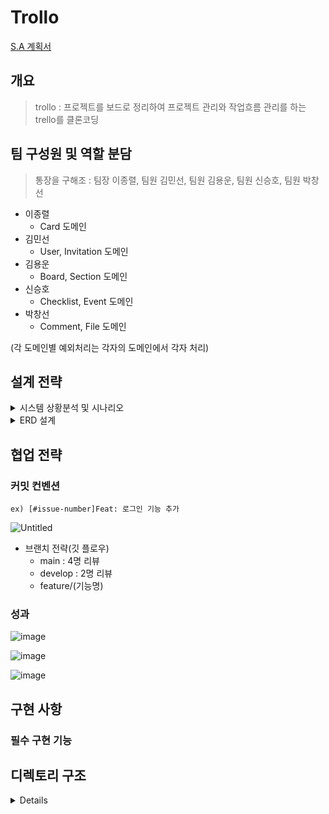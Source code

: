 # Trollo
[S.A 계획서](https://www.notion.so/S-A-a856bb52f3ea4821b8c2a3b51533c805)

## 개요
> trollo : 프로젝트를 보드로 정리하여 프로젝트 관리와 작업흐름 관리를 하는 trello를 클론코딩

## 팀 구성원 및 역할 분담
> 통장을 구해조 : 팀장 이종렬, 팀원 김민선, 팀원 김용운, 팀원 신승호, 팀원 박창선

* 이종렬
  * Card 도메인
* 김민선
  * User, Invitation 도메인
* 김용운
  * Board, Section 도메인
* 신승호
  * Checklist, Event 도메인
* 박창선
  * Comment, File 도메인

(각 도메인별 예외처리는 각자의 도메인에서 각자 처리)

## 설계 전략
<details>
    <summary>시스템 상황분석 및 시나리오</summary>

* 사용자
  * 회원가입을 할 수 있다.
  * 로그인을 할 수 있다.
  * 로그아웃을 할 수 있다.
  * 회원 탈퇴를 할 수 있다.
* 초대
  * 다른 사용자를 초대할 수 있다.
  * 초대를 받은 사용자는 초대를 거절/수락할 수 있다.
  * 초대를 거절하면 초대 테이블에서 해당 Entity가 삭제된다.
  * 초대를 수락하면 초대 테이블에서 해당 Entity가 삭제되고 보드_사용자_테이블에 참여자로 등록된다.
* 보드
  * 칼럼들의 집합체
  * 보드는 다음과 같은 속성을 갖고 있다.
    * Id, 이름, 생성자, 배경 색상, 설명
  * 노션 페이지 같은 느낌
  * 사용자가 생성할 수 있다.
  * 생성한 사용자(주인)가 다른 사용자(초대받은 사람)를 초대할 수 있다.
  * 하나의 보드에 여러 명의 사용자가 존재한다.
  * 보드에 속한 사용자들은 보드를 수정/초대할 수 있다.
  * 보드에 속한 사용자들은 나갈 수 있다.
  * 생성자만 보드를 삭제할 수 있다.
* 컬럼
  * 카드들의 집합체
  * 특정 보드에 속한 사용자만 생성할 수 있다.
  * 컬럼 속성
    * Id, 이름, 순서
  * 컬럼은 보드에 속한 누구나 생성/수정/삭제가 가능하다.
* 카드
  * 카드 속성
    * Id, 제목, 내용, 칼럼, 색상, 마감일, (체크리스트, 작업자 리스트)
  * 카드는 보드에 속한 누구나 조회/생성/수정/삭제가 가능하다.
    * 조회
      * 해당 보드에 속한 사용자는 해당 보드의 모든 카드를 볼 수 있다.
      * 보드 기준으로 카드를 조회할 수 있다.
      * 칼럼 기준으로 카드를 조회할 수 있다.
        * 칼럼에 속한 카드들은 순서가 정해져 있다.
      * 하나의 카드는 제목과 내용, 댓글, 체크리스트, 작업자 목록이 존재한다.
    * 생성
      * 제목과 함께 카드를 생성할 수 있다.
      * 나머지는 빈 내용이다.
      * 위치는 항상 해당 칼럼의 맨 마지막에 생성된다.
    * 수정
      * 내용을 수정할 수 있다.
      * 댓글을 달 수 있다.
        * 하나의 카드에는 여러 개의 댓글이 존재한다.
      * 작업자를 설정해줄 수 있다.
        * 하나의 카드에는 여러 명의 작업자를 정할 수 있다.
      * 보드 내에서 카드를 옮길 수 있다.
        * 특정 카드를 다른 카드의 위 또는 아래로 옮길 수 있다.
          * `/api/v1/cards/{cardId}/to/{toCardId}/[above|below]`
        * 카드가 없는 빈 칼럼으로 옮길 수 있다.
          * `/api/v1/cards/{cardId}/to/columns/{toColumnId}`
        * 서로 다른 칼럼으로도 위와 같은 api로 옮길 수 있다.
          * 단, 다른 보드의 칼럼으로는 옮길 수 없다.
    * 삭제
      * 해당 보드에 속한 사용자는 해당 보드의 카드를 삭제할 수 있다.
      * 작성자가 아니여도 삭제할 수 있다.
  * 고급기능
    * 카드 내에 체크리스트가 존재한다.
    * 체크리스트 생성 URL을 통해 할일 입력
    * 체크리스트 수정을 통해 입력한 할일의 완료/취소 체크 가능
    * 체크리스트의 진행도가 존재한다.
    * 첨부 파일을 업/다운로드를 할 수 있다.
* 알림 기능
  * 카드에 대한 상태변경에 대해 해당 보드의 참여자한테 알림을 보낸다.
    * 카드가 생성/수정/삭제 되었을 때 알림을 보낸다.
    * 카드가 다른 칼럼으로 이동됐을 때도 알람을 보낸다.
    * 카드에 댓글이 달렸을 때 알람을 보낸다.
  * 각 상태변경에 해당하는 메서드가 실행될 때 스프링 이벤트 퍼블리셔는 이벤트를 발행한다.
  * 이벤트 리스너는 이벤트를 받아 이벤트의 정보를 통해 notification과 userNotification을 저장한다.
    * notification은 카드에 변경을 일으킨 당사자의 아이디, 해당카드가 속한 보드아이디, 변경타입, 변경메세지, 알림이 저장되는 시간(카드가 변경된 시간)으로 구성
    * userNotification은 알림이 생성된 시점의 보드 참여자와 알림의 아이디, 알림의 상태(UNREAD)로 구성(저장될 때, 한번에 보드 참여자의 수만큼 동일한 아이디의 알림으로 필드가 생성)
  * 보드의 참여자는 알림을 조회할 수 있다.
  * 조회하면 해당 보드 참여자의 아이디를 지닌 필드의 UNREAD가 READ로 변경
  * 카드가 생성/수정/삭제 되었을 때 알림을 보낸다.

</details>
<details>
    <summary>ERD 설계</summary>

<img width="918" alt="스크린샷 2024-01-02 오후 10 58 57" src="https://github.com/yoooooungwoon/plusProject/assets/94377282/af6b7f1d-e298-4f30-b2aa-587d98dcc09e">

[ErdLink](https://www.erdcloud.com/d/hRwLsb57PKqKgXL4v)

</details>

## 협업 전략

### 커밋 컨벤션

`ex) [#issue-number]Feat: 로그인 기능 추가`

![Untitled](https://github.com/yoooooungwoon/plusProject/assets/94377282/ddb98625-d6f6-4fff-b6f7-6f6965771ee8)

* 브랜치 전략(깃 플로우)
  * main : 4명 리뷰
  * develop : 2명 리뷰
  * feature/(기능명)

### 성과

![image](https://github.com/yoooooungwoon/plusProject/assets/94377282/94deec79-3621-4828-8f3a-c1b33967daaf)

![image](https://github.com/yoooooungwoon/plusProject/assets/94377282/e29cdd7a-e88b-4c16-a9b3-175c1098be1b)

![image](https://github.com/yoooooungwoon/plusProject/assets/94377282/7341413b-e44a-4f67-9750-e4f823ad5590)

## 구현 사항

### 필수 구현 기능




## 디렉토리 구조

<details>
  
    <summary>자세히 보기</summary>

`  
  ├─main
│  ├─java
│  │  └─org
│  │      └─nbc
│  │          └─account
│  │              └─trollo
│  │                  ├─domain
│  │                  │  ├─board
│  │                  │  │  ├─combine
│  │                  │  │  │  └─impl
│  │                  │  │  ├─controller
│  │                  │  │  ├─dto
│  │                  │  │  ├─entity
│  │                  │  │  ├─exception
│  │                  │  │  ├─repository
│  │                  │  │  └─service
│  │                  │  │      └─impl
│  │                  │  ├─card
│  │                  │  │  ├─controller
│  │                  │  │  ├─converter
│  │                  │  │  ├─dto
│  │                  │  │  │  ├─request
│  │                  │  │  │  └─response
│  │                  │  │  ├─entity
│  │                  │  │  ├─exception
│  │                  │  │  ├─mapper
│  │                  │  │  ├─repository
│  │                  │  │  └─service
│  │                  │  │      └─impl
│  │                  │  ├─checklist
│  │                  │  │  ├─controller
│  │                  │  │  ├─dto
│  │                  │  │  │  ├─request
│  │                  │  │  │  └─response
│  │                  │  │  ├─entity
│  │                  │  │  ├─exception
│  │                  │  │  ├─repository
│  │                  │  │  └─service
│  │                  │  │      └─impl
│  │                  │  ├─comment
│  │                  │  │  ├─controller
│  │                  │  │  ├─dto
│  │                  │  │  │  ├─req
│  │                  │  │  │  └─res
│  │                  │  │  ├─entity
│  │                  │  │  ├─exception
│  │                  │  │  ├─mapper
│  │                  │  │  ├─repository
│  │                  │  │  └─service
│  │                  │  │      └─impl
│  │                  │  ├─invitation
│  │                  │  │  ├─controller
│  │                  │  │  ├─dto
│  │                  │  │  │  └─response
│  │                  │  │  ├─entity
│  │                  │  │  ├─exception
│  │                  │  │  ├─repository
│  │                  │  │  └─service
│  │                  │  │      └─impl
│  │                  │  ├─notification
│  │                  │  │  ├─controller
│  │                  │  │  ├─dto
│  │                  │  │  │  └─response
│  │                  │  │  ├─entity
│  │                  │  │  ├─event
│  │                  │  │  ├─exception
│  │                  │  │  ├─repository
│  │                  │  │  └─service
│  │                  │  │      └─impl
│  │                  │  ├─S3File
│  │                  │  │  ├─controller
│  │                  │  │  ├─entity
│  │                  │  │  ├─repository
│  │                  │  │  └─service
│  │                  │  │      └─impl
│  │                  │  ├─section
│  │                  │  │  ├─controller
│  │                  │  │  ├─dto
│  │                  │  │  │  └─response
│  │                  │  │  ├─entity
│  │                  │  │  ├─exception
│  │                  │  │  ├─repository
│  │                  │  │  └─service
│  │                  │  │      └─impl
│  │                  │  ├─user
│  │                  │  │  ├─controller
│  │                  │  │  ├─dto
│  │                  │  │  │  ├─request
│  │                  │  │  │  └─response
│  │                  │  │  ├─entity
│  │                  │  │  ├─exception
│  │                  │  │  ├─repository
│  │                  │  │  └─service
│  │                  │  │      └─impl
│  │                  │  ├─userboard
│  │                  │  │  ├─entity
│  │                  │  │  ├─exception
│  │                  │  │  └─repository
│  │                  │  ├─usernotification
│  │                  │  │  ├─entity
│  │                  │  │  └─repository
│  │                  │  └─worker
│  │                  │      ├─dto
│  │                  │      │  └─response
│  │                  │      ├─entity
│  │                  │      ├─exception
│  │                  │      └─repository
│  │                  └─global
│  │                      ├─config
│  │                      ├─dto
│  │                      ├─entity
│  │                      ├─exception
│  │                      ├─jwt
│  │                      ├─security
│  │                      └─util
│  └─resources
└─test
    └─java
        └─org
            └─nbc
                └─account
                    └─trollo
`
</details>

